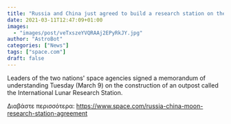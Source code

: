 ```yaml
---
title: "Russia and China just agreed to build a research station on the moon together"
date: 2021-03-11T12:47:09+01:00
images:
  - "images/post/veTxszeYVQRAAj2EPyRkJY.jpg"
author: "AstroBot"
categories: ["News"]
tags: ["space.com"]
draft: false
---
```


Leaders of the two nations' space agencies signed a memorandum of understanding Tuesday (March 9) on the construction of an outpost called the International Lunar Research Station. 

Διαβάστε περισσότερα: https://www.space.com/russia-china-moon-research-station-agreement
